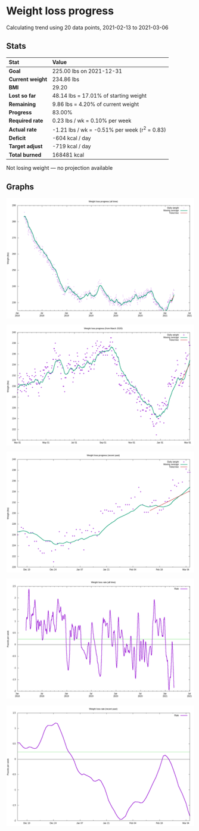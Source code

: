 # Weight loss progress

Calculating trend using 20 data points, 2021-02-13 to 2021-03-06

## Stats

Stat|Value
:-|:-
**Goal**|225.00 lbs on 2021-12-31
**Current weight**|234.86 lbs
**BMI**|29.20
**Lost so far**|48.14 lbs = 17.01% of starting weight
**Remaining**|9.86 lbs =  4.20% of current  weight
**Progress**|83.00%
**Required rate**|0.23 lbs / wk = 0.10% per week
**Actual rate**|-1.21 lbs / wk = -0.51% per week  (r<sup>2</sup> = 0.83)
**Deficit**|-604 kcal / day
**Target adjust**|-719 kcal / day
**Total burned**|168481 kcal

Not losing weight &mdash; no projection available

## Graphs

![](weight-graph-alltime.png)

![](weight-graph-covid.png)

![](weight-graph-recent.png)

![](rate-graph-alltime.png)

![](rate-graph-recent.png)
